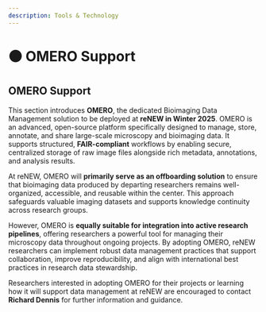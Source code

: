 ```yaml
---
description: Tools & Technology
---
```


# 🟠 OMERO Support

## **OMERO Support**

This section introduces **OMERO**, the dedicated Bioimaging Data Management solution to be deployed at **reNEW in Winter 2025**. OMERO is an advanced, open-source platform specifically designed to manage, store, annotate, and share large-scale microscopy and bioimaging data. It supports structured, **FAIR-compliant** workflows by enabling secure, centralized storage of raw image files alongside rich metadata, annotations, and analysis results.

At reNEW, OMERO will **primarily serve as an offboarding solution** to ensure that bioimaging data produced by departing researchers remains well-organized, accessible, and reusable within the center. This approach safeguards valuable imaging datasets and supports knowledge continuity across research groups.

However, OMERO is **equally suitable for integration into active research pipelines**, offering researchers a powerful tool for managing their microscopy data throughout ongoing projects. By adopting OMERO, reNEW researchers can implement robust data management practices that support collaboration, improve reproducibility, and align with international best practices in research data stewardship.

Researchers interested in adopting OMERO for their projects or learning how it will support data management at reNEW are encouraged to contact **Richard Dennis** for further information and guidance.&#x20;
